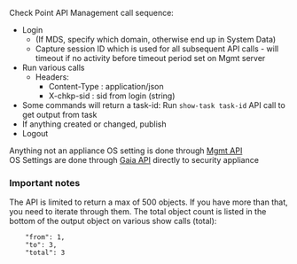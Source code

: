 Check Point API Management call sequence:
- Login
  - (If MDS, specify which domain, otherwise end up in System Data)
  - Capture session ID which is used for all subsequent API calls - will timeout if no activity before timeout period set on Mgmt server
- Run various calls
  - Headers:
    - Content-Type : application/json
    - X-chkp-sid : sid from login (string)
- Some commands will return a task-id: Run `show-task task-id` API call to get output from task
- If anything created or changed, publish
- Logout

Anything not an appliance OS setting is done through [Mgmt API](https://sc1.checkpoint.com/documents/latest/APIs/index.html)  
OS Settings are done through [Gaia API](https://sc1.checkpoint.com/documents/latest/GaiaAPIs/index.html) directly to security appliance

### Important notes

The API is limited to return a max of 500 objects. If you have more than that, you need to iterate through them. The total object count is listed in the bottom of the output object on various show calls (total):
```
    "from": 1,
    "to": 3,
    "total": 3
```
